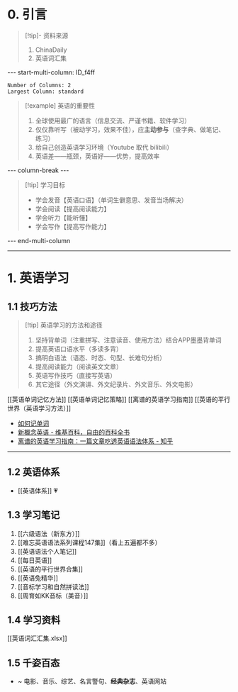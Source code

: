 
# 0. 引言
> [!tip]- 资料来源
> 1. ChinaDaily 
> 2. 英语词汇集 

--- start-multi-column: ID_f4ff
```column-settings
Number of Columns: 2
Largest Column: standard
```


> [!example] 英语的重要性
> 1. 全球使用最广的语言（信息交流、严谨书籍、软件学习）
> 2. 仅仅靠听写（被动学习，效果不佳），应**主动参与**（查字典、做笔记、练习）
> 3. 给自己创造英语学习环境（Youtube 取代 bilibili）
> 4. 英语差——瓶颈，英语好——优势，提高效率

--- column-break ---

> [!tip] 学习目标 
> - 学会发音【英语口语】（单词生僻意思、发音当场解决）
> - 学会阅读【提高阅读能力】
> - 学会听力【能听懂】
> - 学会写作【提高写作能力】

--- end-multi-column

---
# 1. 英语学习 
## 1.1 技巧方法
> [!tip] 英语学习的方法和途径
> 1. 坚持背单词（注重拼写、注意读音、使用方法）结合APP墨墨背单词
> 2. 提高英语口语水平（多读多背）
> 3. 搞明白语法（语态、时态、句型、长难句分析）
> 4. 提高阅读能力（阅读英文文章）
> 5. 英语写作技巧（直接写英语）
> 6. 其它途径（外文演讲、外文纪录片、外文音乐、外文电影）

[[英语单词记忆方法]] 
[[英语单词记忆策略]] 
[[离谱的英语学习指南]] 
[[英语的平行世界（英语学习方法）]]
- [如何记单词](https://www.youtube.com/watch?v=JuoqE2lpRUM)
-  [新概念英语 - 维基百科，自由的百科全书](https://zh.wikipedia.org/zh-cn/%E6%96%B0%E6%A6%82%E5%BF%B5%E8%8B%B1%E8%AF%AD)
- [离谱的英语学习指南：一篇文章吃透英语语法体系 - 知乎](https://zhuanlan.zhihu.com/p/681215354)
----
## 1.2 英语体系
- [[英语体系]] 💗
## 1.3 学习笔记
1. [[六级语法（新东方）]]
2. [[难忘英语语法系列课程147集]]（看上五遍都不多）
3. [[英语语法个人笔记]]
4. [[每日英语]]
5. [[英语的平行世界合集]]
6. [[英语兔精华]]
7. [[音标学习和自然拼读法]]
8. [[周育如KK音标（美音）]]
## 1.4 学习资料 
[[英语词汇汇集.xlsx]]

## 1.5 千姿百态 
- ~ 电影、音乐、综艺、名言警句、**经典杂志**、英语网站 



